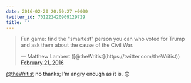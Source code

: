 ```yaml
---
date: 2016-02-20 20:50:27 +0000
twitter_id: 701222420909129729
title: ''
---
```


<blockquote class="twitter-tweet"><p lang="en" dir="ltr">Fun game: find the &quot;smartest&quot; person you can who voted for Trump and ask them about the cause of the Civil War.</p>&mdash; Matthew Lambert ([@theWritist](https://twitter.com/theWritist)) <a href="https://twitter.com/theWritist/status/701217084986908672?ref_src=twsrc%5Etfw">February 21, 2016</a></blockquote>
<script async src="https://platform.twitter.com/widgets.js" charset="utf-8"></script>

[@theWritist](https://twitter.com/theWritist) no thanks; I’m angry enough as it is. 🙃
